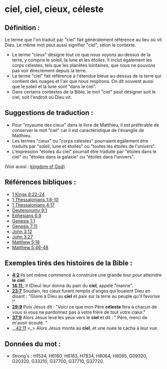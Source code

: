 # ciel, ciel, cieux, céleste

## Définition :

Le terme que l'on traduit par "ciel" fait généralement référence au lieu où vit Dieu. Le même mot peut aussi signifier "ciel", selon le contexte.

* Le terme "cieux" désigne tout ce que nous voyons au-dessus de la terre, y compris le soleil, la lune et les étoiles. Il inclut également les corps célestes, tels que les planètes lointaines, que nous ne pouvons pas voir directement depuis la terre.
* Le terme "ciel" fait référence à l'étendue bleue au-dessus de la terre qui contient des nuages et l'air que nous respirons. On dit souvent aussi que le soleil et la lune sont "dans le ciel".
* Dans certains contextes de la Bible, le mot "ciel" peut désigner soit le ciel, soit l'endroit où Dieu vit.

## Suggestions de traduction :

* Pour "royaume des cieux" dans le livre de Matthieu, il est préférable de conserver le mot "ciel" car il est caractéristique de l'évangile de Matthieu.
* Les termes "cieux" ou "corps célestes" pourraient également être traduits par "soleil, lune et étoiles" ou "toutes les étoiles de l'univers".
* L'expression "étoiles du ciel" pourrait être traduite par "étoiles dans le ciel" ou "étoiles dans la galaxie" ou "étoiles dans l'univers".

(Voir aussi : [kingdom of God](../kt/kingdomofgod.md))

## Références bibliques :

* [1 Kings 8:22-24](rc://en/tn/help/1ki/08/22)
* [1 Thessalonians 1:8-10](rc://en/tn/help/1th/01/08)
* [1 Thessalonians 4:17](rc://en/tn/help/1th/04/17)
* [Deuteronomy 9:1](rc://en/tn/help/deu/09/01)
* [Ephesians 6:9](rc://en/tn/help/eph/06/9)
* [Genesis 1:1](rc://en/tn/help/gen/01/01)
* [Genesis 7:11](rc://en/tn/help/gen/07/11)
* [John 3:12](rc://en/tn/help/jhn/03/12)
* [John 3:27](rc://en/tn/help/jhn/03/27)
* [Matthew 5:18](rc://en/tn/help/mat/05/18)
* [Matthew 5:46-48](rc://en/tn/help/mat/05/46)

## Exemples tirés des histoires de la Bible :

* __[4:2](rc://en/tn/help/obs/04/02)__ Ils ont même commencé à construire une grande tour pour atteindre __le ciel__.
* __[14:11](rc://en/tn/help/obs/14/11)___ Il (Dieu) leur donna du pain du __ciel__, appelé "manne".
* __[23:7](rc://en/tn/help/obs/23/07)__ Soudain, les cieux furent remplis d'anges qui louaient Dieu en disant : "Gloire à Dieu au __ciel__ et paix sur la terre au peuple qu'il favorise !"
* __[29:9](rc://en/tn/help/obs/29/09)__ Puis Jésus dit : "Voici ce que mon Père __céleste__ fera à chacun de vous si vous ne pardonnez pas à votre frère de tout votre cœur."
* __[37:9](rc://en/tn/help/obs/37/09)__ Alors Jésus leva les yeux vers le __ciel__ et dit : " Père, merci de m'avoir écouté. "
* __[42:11](rc://en/tn/help/obs/42/11) <_> Alors Jésus monta au __ciel__, et une nuée le cacha à leur vue.

## Données du mot :

* Strong's : H1534, H6160, H6183, H7834, H8064, H8065, G09320, G20320, G33210, G37700, G37710, G37720.
